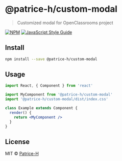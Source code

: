 # @patrice-h/custom-modal

> Customized modal for OpenClassrooms project

[![NPM](https://img.shields.io/npm/v/@patrice-h/custom-modal.svg)](https://www.npmjs.com/package/@patrice-h/custom-modal) [![JavaScript Style Guide](https://img.shields.io/badge/code_style-standard-brightgreen.svg)](https://standardjs.com)

## Install

```bash
npm install --save @patrice-h/custom-modal
```

## Usage

```jsx
import React, { Component } from 'react'

import MyComponent from '@patrice-h/custom-modal'
import '@patrice-h/custom-modal/dist/index.css'

class Example extends Component {
  render() {
    return <MyComponent />
  }
}
```

## License

MIT © [Patrice-H](https://github.com/Patrice-H)
